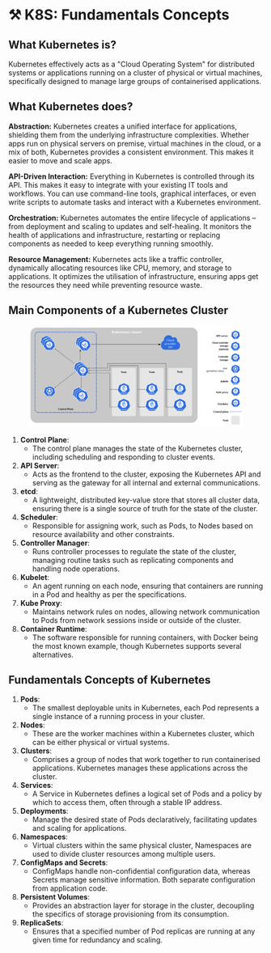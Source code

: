 # ⚒️ K8S: Fundamentals Concepts

## What Kubernetes is?

Kubernetes effectively acts as a "Cloud Operating System" for distributed systems or applications running on a cluster of physical or virtual machines, specifically designed to manage large groups of containerised applications.

## What Kubernetes does?

**Abstraction:** Kubernetes creates a unified interface for applications, shielding them from the underlying infrastructure complexities. Whether apps run on physical servers on premise, virtual machines in the cloud, or a mix of both, Kubernetes provides a consistent environment. This makes it easier to move and scale apps.

**API-Driven Interaction:** Everything in Kubernetes is controlled through its API. This makes it easy to integrate with your existing IT tools and workflows. You can use command-line tools, graphical interfaces, or even write scripts to automate tasks and interact with a Kubernetes environment.

**Orchestration:** Kubernetes automates the entire lifecycle of applications – from deployment and scaling to updates and self-healing. It monitors the health of applications and infrastructure, restarting or replacing components as needed to keep everything running smoothly.

**Resource Management:** Kubernetes acts like a traffic controller, dynamically allocating resources like CPU, memory, and storage to applications. It optimizes the utilisation of infrastructure, ensuring  apps get the resources they need while preventing resource waste.

## Main Components of a Kubernetes Cluster

<figure><img src=".gitbook/assets/image (25).png" alt=""><figcaption></figcaption></figure>

1. **Control Plane**:
   * The control plane manages the state of the Kubernetes cluster, including scheduling and responding to cluster events.
2. **API Server**:
   * Acts as the frontend to the cluster, exposing the Kubernetes API and serving as the gateway for all internal and external communications.
3. **etcd**:
   * A lightweight, distributed key-value store that stores all cluster data, ensuring there is a single source of truth for the state of the cluster.
4. **Scheduler**:
   * Responsible for assigning work, such as Pods, to Nodes based on resource availability and other constraints.
5. **Controller Manager**:
   * Runs controller processes to regulate the state of the cluster, managing routine tasks such as replicating components and handling node operations.
6. **Kubelet**:
   * An agent running on each node, ensuring that containers are running in a Pod and healthy as per the specifications.
7. **Kube Proxy**:
   * Maintains network rules on nodes, allowing network communication to Pods from network sessions inside or outside of the cluster.
8. **Container Runtime**:
   * The software responsible for running containers, with Docker being the most known example, though Kubernetes supports several alternatives.

## Fundamentals Concepts of Kubernetes

1. **Pods**:
   * The smallest deployable units in Kubernetes, each Pod represents a single instance of a running process in your cluster.
2. **Nodes**:
   * These are the worker machines within a Kubernetes cluster, which can be either physical or virtual systems.
3. **Clusters**:
   * Comprises a group of nodes that work together to run containerised applications. Kubernetes manages these applications across the cluster.
4. **Services**:
   * A Service in Kubernetes defines a logical set of Pods and a policy by which to access them, often through a stable IP address.
5. **Deployments**:
   * Manage the desired state of Pods declaratively, facilitating updates and scaling for applications.
6. **Namespaces**:
   * Virtual clusters within the same physical cluster, Namespaces are used to divide cluster resources among multiple users.
7. **ConfigMaps and Secrets**:
   * ConfigMaps handle non-confidential configuration data, whereas Secrets manage sensitive information. Both separate configuration from application code.
8. **Persistent Volumes**:
   * Provides an abstraction layer for storage in the cluster, decoupling the specifics of storage provisioning from its consumption.
9. **ReplicaSets**:
   * Ensures that a specified number of Pod replicas are running at any given time for redundancy and scaling.




